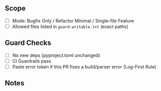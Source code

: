 ## Scope
- [ ] Mode: Bugfix Only / Refactor Minimal / Single-file Feature
- [ ] Allowed files listed in `guard-writable.txt` (exact paths)

## Guard Checks
- [ ] No new deps (pyproject.toml unchanged)
- [ ] CI Guardrails pass
- [ ] Paste error token if this PR fixes a build/parser error (Log-First Rule)

## Notes
<!-- Minimal context. No tutorials. -->
